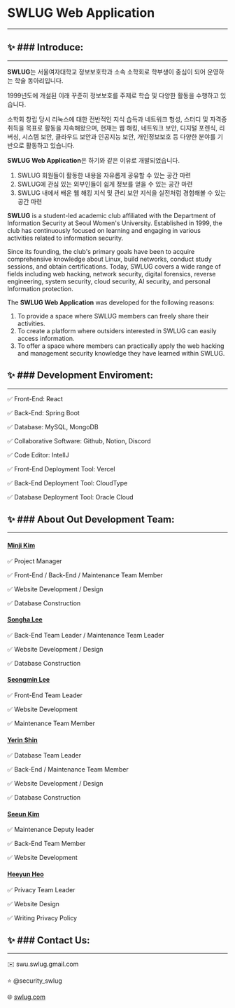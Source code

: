 # SWLUG Web Application

---

## ✨ ### Introduce:

---

**SWLUG**는 서울여자대학교 정보보호학과 소속 소학회로 학부생이 중심이 되어 운영하는 학술 동아리입니다.

1999년도에 개설된 이래 꾸준히 정보보호를 주제로 학습 및 다양한 활동을 수행하고 있습니다.

소학회 창립 당시 리눅스에 대한 전반적인 지식 습득과 네트워크 형성, 스터디 및 자격증 취득을 목표로 활동을 지속해왔으며, 현재는 웹 해킹, 네트워크 보안, 디지털 포렌식, 리버싱, 시스템 보안, 클라우드 보안과 인공지능 보안, 개인정보보호 등 다양한 분야를 기반으로 활동하고 있습니다.


**SWLUG Web Application**은 하기와 같은 이유로 개발되었습니다.

1. SWLUG 회원들이 활동한 내용을 자유롭게 공유할 수 있는 공간 마련
2. SWLUG에 관심 있는 외부인들이 쉽게 정보를 얻을 수 있는 공간 마련
3. SWLUG 내에서 배운 웹 해킹 지식 및 관리 보안 지식을 실전처럼 경험해볼 수 있는 공간 마련

**SWLUG** is a student-led academic club affiliated with the Department of Information Security at Seoul Women's University. Established in 1999, the club has continuously focused on learning and engaging in various activities related to information security.

Since its founding, the club's primary goals have been to acquire comprehensive knowledge about Linux, build networks, conduct study sessions, and obtain certifications. Today, SWLUG covers a wide range of fields including web hacking, network security, digital forensics, reverse engineering, system security, cloud security, AI security, and personal Information protection.

The **SWLUG Web Application** was developed for the following reasons:

1. To provide a space where SWLUG members can freely share their activities.
2. To create a platform where outsiders interested in SWLUG can easily access information.
3. To offer a space where members can practically apply the web hacking and management security knowledge they have learned within SWLUG.

## ✨ ### Development Enviroment:

---

✅ Front-End: React

✅ Back-End: Spring Boot

✅ Database: MySQL, MongoDB

✅ Collaborative Software: Github, Notion, Discord

✅ Code Editor: IntellJ

✅ Front-End Deployment Tool: Vercel

✅ Back-End Deployment Tool: CloudType

✅ Database Deployment Tool: Oracle Cloud

## ✨ ### About Out Development Team:

---

#### [Minji Kim](https://github.com/mnzy412) 

✅ Project Manager

✅ Front-End / Back-End / Maintenance Team Member

✅ Website Development / Design

✅ Database Construction

#### [Songha Lee](https://github.com/Lee-Song-Ha)

✅ Back-End Team Leader / Maintenance Team Leader

✅ Website Development / Design

✅ Database Construction

#### [Seongmin Lee](https://github.com/ssungg)

✅ Front-End Team Leader

✅ Website Development

✅ Maintenance  Team Member

#### [Yerin Shin](https://github.com/YEERRIn)

✅ Database Team Leader

✅ Back-End / Maintenance Team Member

✅ Website Development / Design

✅ Database Construction

#### [Seeun Kim](https://github.com/tigerdemon5)

✅ Maintenance Deputy leader

✅ Back-End Team Member

✅ Website Development

#### [Heeyun Heo](https://github.com/PBLwebScanner/SWU_CANNER#heeyun-heo)

✅ Privacy Team Leader

✅ Website Design

✅ Writing Privacy Policy

## ✨ ### Contact Us:

---

✉️ swu.swlug.gmail.com

⭐️ @security_swlug

🌐 [swlug.com](http://www.swlug.com)
